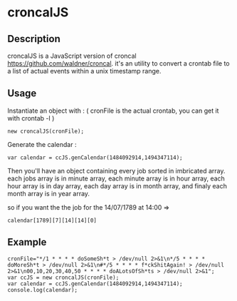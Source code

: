 # croncalJS

## Description
croncalJS is a JavaScript version of croncal https://github.com/waldner/croncal.
it's an utility to convert a crontab file to a list of actual events within a unix timestamp range.


## Usage
Instantiate an object with : ( cronFile is the actual crontab, you can get it with crontab -l )
```  
new croncalJS(cronFile);   
```
Generate the calendar :
```  
var calendar = ccJS.genCalendar(1484092914,1494347114);  
```
Then you'll have an object containing every job sorted in imbricated array.
each jobs array is in minute array,
each minute array is in hour array,
each hour array is in day array,
each day array is in month array,
and finaly each month array is in year array.

so if you want the the job for the 14/07/1789 at 14:00 => 
```
calendar[1789][7][14][14][0]
```


## Example
```
cronFile="*/1 * * * * doSomeSh*t > /dev/null 2>&1\n*/5 * * * * doMoreSh*t > /dev/null 2>&1\n#*/5 * * * * f*ckShitAgain! > /dev/null 2>&1\n00,10,20,30,40,50 * * * * doALotsOfSh*ts > /dev/null 2>&1";
var ccJS = new croncalJS(cronFile);
var calendar = ccJS.genCalendar(1484092914,1494347114);
console.log(calendar);
```
